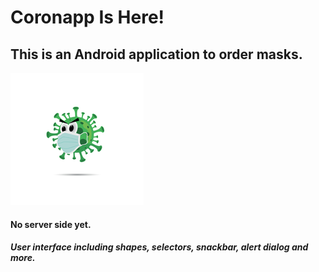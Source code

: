 # Coronapp Is Here!
## This is an Android application to order masks.
![alt text](https://github.com/menaov/Covid-19-Android-Application/blob/master/Coronapp.png "Coronapp Logo")

#### No server side yet.
##### User interface including shapes, selectors, snackbar, alert dialog and more.